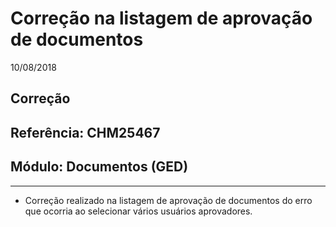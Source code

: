 # Correção na listagem de aprovação de documentos
10/08/2018
## Correção
## Referência: CHM25467
## Módulo: Documentos (GED)
***

* Correção realizado na listagem de aprovação de documentos do erro que ocorria ao selecionar vários usuários aprovadores.
